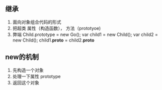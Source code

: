 ## 继承
1. 面向对象组合代码的形式
2. 把超类 属性（构造函数）， 方法（prototyoe)
3. 弊端
  Child.prototype = new Go();
  var child1 = new Child();
  var child2 = new Child();
  child1.__proto__ = child2.__proto__
## new的机制
1. 先构造一个对象
2. 处理一下属性 prototype
3. 返回这个对象